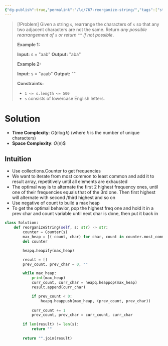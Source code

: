 ```yaml
---
{"dg-publish":true,"permalink":"/lc/767-reorganize-string/","tags":["string","priorityQueue"]}
---
```


>[!Problem]
>Given a string `s`, rearrange the characters of `s` so that any two adjacent characters are not the same.
> Return _any possible rearrangement of_ `s` _or return_ `""` _if not possible_.
> 
> **Example 1:**
> 
> **Input:** s = "aab"
> **Output:** "aba"
> 
> **Example 2:**
> 
> **Input:** s = "aaab"
> **Output:** ""
> 
> **Constraints:**
> 
> - `1 <= s.length <= 500`
> - `s` consists of lowercase English letters.

# Solution
- **Time Complexity**: $O(n \log{k})$ (where $k$ is the number of unique characters)
- **Space Complexity**: $O($n)$
## Intuition
- Use collections.Counter to get frequencies
- We want to iterate from most common to least common and add it to result array, repetitively until all elements are exhausted
- The optimal way is to alternate the first 2 highest frequency ones, until one of their frequencies equals that of the 3rd one. Then first highest will alternate with second /third highest and so on
- Use negative of count to build a max heap
- To get the optimal behavior, pop the highest freq one and hold it in a prev char and count variable until next char is done, then put it back in
```python
class Solution:
    def reorganizeString(self, s: str) -> str:
        counter = Counter(s)
        max_heap = [(-count, char) for char, count in counter.most_common()]
        del counter

        heapq.heapify(max_heap)

        result = []
        prev_count, prev_char = 0, ""

        while max_heap:
            print(max_heap)
            curr_count, curr_char = heapq.heappop(max_heap)
            result.append(curr_char)

            if prev_count < 0:
                heapq.heappush(max_heap, (prev_count, prev_char))
            
            curr_count += 1
            prev_count, prev_char = curr_count, curr_char
        
        if len(result) != len(s):
            return ""
        
        return "".join(result)
```